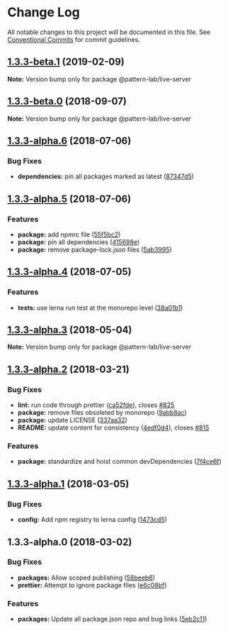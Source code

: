 # Change Log

All notable changes to this project will be documented in this file.
See [Conventional Commits](https://conventionalcommits.org) for commit guidelines.

## [1.3.3-beta.1](https://github.com/pattern-lab/patternlab-node/tree/master/packages/live-server/compare/@pattern-lab/live-server@1.3.3-beta.0...@pattern-lab/live-server@1.3.3-beta.1) (2019-02-09)

**Note:** Version bump only for package @pattern-lab/live-server





<a name="1.3.3-beta.0"></a>
## [1.3.3-beta.0](https://github.com/pattern-lab/patternlab-node/tree/master/packages/live-server/compare/@pattern-lab/live-server@1.3.3-alpha.6...@pattern-lab/live-server@1.3.3-beta.0) (2018-09-07)

**Note:** Version bump only for package @pattern-lab/live-server





<a name="1.3.3-alpha.6"></a>

## [1.3.3-alpha.6](https://github.com/pattern-lab/patternlab-node/tree/master/packages/live-server/compare/@pattern-lab/live-server@1.3.3-alpha.5...@pattern-lab/live-server@1.3.3-alpha.6) (2018-07-06)

### Bug Fixes

* **dependencies:** pin all packages marked as latest ([87347d5](https://github.com/pattern-lab/patternlab-node/tree/master/packages/live-server/commit/87347d5))

<a name="1.3.3-alpha.5"></a>

## [1.3.3-alpha.5](https://github.com/pattern-lab/patternlab-node/tree/master/packages/live-server/compare/@pattern-lab/live-server@1.3.3-alpha.4...@pattern-lab/live-server@1.3.3-alpha.5) (2018-07-06)

### Features

* **package:** add npmrc file ([55f5bc2](https://github.com/pattern-lab/patternlab-node/tree/master/packages/live-server/commit/55f5bc2))
* **package:** pin all dependencies ([415698e](https://github.com/pattern-lab/patternlab-node/tree/master/packages/live-server/commit/415698e))
* **package:** remove package-lock.json files ([5ab3995](https://github.com/pattern-lab/patternlab-node/tree/master/packages/live-server/commit/5ab3995))

<a name="1.3.3-alpha.4"></a>

## [1.3.3-alpha.4](https://github.com/pattern-lab/patternlab-node/tree/master/packages/live-server/compare/@pattern-lab/live-server@1.3.3-alpha.3...@pattern-lab/live-server@1.3.3-alpha.4) (2018-07-05)

### Features

* **tests:** use lerna run test at the monorepo level ([38a01b1](https://github.com/pattern-lab/patternlab-node/tree/master/packages/live-server/commit/38a01b1))

<a name="1.3.3-alpha.3"></a>

## [1.3.3-alpha.3](https://github.com/pattern-lab/patternlab-node/tree/master/packages/live-server/compare/@pattern-lab/live-server@1.3.3-alpha.2...@pattern-lab/live-server@1.3.3-alpha.3) (2018-05-04)

**Note:** Version bump only for package @pattern-lab/live-server

<a name="1.3.3-alpha.2"></a>

## [1.3.3-alpha.2](https://github.com/pattern-lab/patternlab-node/tree/master/packages/live-server/compare/@pattern-lab/live-server@1.3.3-alpha.1...@pattern-lab/live-server@1.3.3-alpha.2) (2018-03-21)

### Bug Fixes

* **lint:** run code through prettier ([ca52fde](https://github.com/pattern-lab/patternlab-node/tree/master/packages/live-server/commit/ca52fde)), closes [#825](https://github.com/pattern-lab/patternlab-node/tree/master/packages/live-server/issues/825)
* **package:** remove files obsoleted by monorepo ([9abb8ac](https://github.com/pattern-lab/patternlab-node/tree/master/packages/live-server/commit/9abb8ac))
* **package:** update LICENSE ([337aa32](https://github.com/pattern-lab/patternlab-node/tree/master/packages/live-server/commit/337aa32))
* **README:** update content for consistency ([4edf0d4](https://github.com/pattern-lab/patternlab-node/tree/master/packages/live-server/commit/4edf0d4)), closes [#815](https://github.com/pattern-lab/patternlab-node/tree/master/packages/live-server/issues/815)

### Features

* **package:** standardize and hoist common devDependencies ([7f4ce6f](https://github.com/pattern-lab/patternlab-node/tree/master/packages/live-server/commit/7f4ce6f))

<a name="1.3.3-alpha.1"></a>

## [1.3.3-alpha.1](https://github.com/pattern-lab/patternlab-node/tree/master/packages/live-server/compare/@pattern-lab/live-server@1.3.3-alpha.0...@pattern-lab/live-server@1.3.3-alpha.1) (2018-03-05)

### Bug Fixes

* **config:** Add npm registry to lerna config ([1473cd5](https://github.com/pattern-lab/patternlab-node/tree/master/packages/live-server/commit/1473cd5))

<a name="1.3.3-alpha.0"></a>

## 1.3.3-alpha.0 (2018-03-02)

### Bug Fixes

* **packages:** Allow scoped publishing ([58beeb6](https://github.com/pattern-lab/patternlab-node/tree/master/packages/live-server/commit/58beeb6))
* **prettier:** Attempt to ignore package files ([e6c08bf](https://github.com/pattern-lab/patternlab-node/tree/master/packages/live-server/commit/e6c08bf))

### Features

* **packages:** Update all package.json repo and bug links ([5eb2c11](https://github.com/pattern-lab/patternlab-node/tree/master/packages/live-server/commit/5eb2c11))
